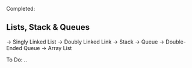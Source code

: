 Completed:

Lists, Stack & Queues
-----------------------------
-> Singly Linked List
-> Doubly Linked Link
-> Stack
-> Queue
-> Double-Ended Queue
-> Array List

To Do:
..
